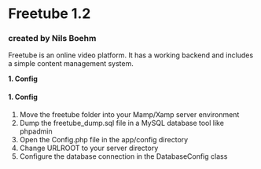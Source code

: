# Freetube 1.2
### created by Nils Boehm

Freetube is an online video platform. It has a working backend and includes a  simple content management system.

**1. Config**


#### 1. Config ####

1. Move the freetube folder into your Mamp/Xamp server environment
2. Dump the freetube_dump.sql file in a MySQL database tool like phpadmin
3. Open the Config.php file in the app/config directory
4. Change URLROOT to your server directory
5. Configure the database connection in the DatabaseConfig class

